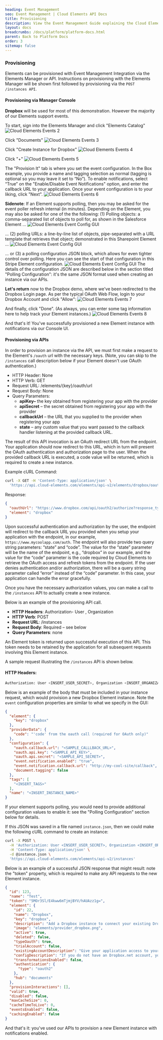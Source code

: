 ```yaml
---
heading: Event Management
seo: Event Management | Cloud Elements API Docs
title: Provisioning 
description: View the Event Management Guide explaining the Cloud Elements Events Framework.
layout: docs
breadcrumbs: /docs/platform/platform-docs.html
parent: Back to Platform Docs
order: 3
sitemap: false
---
```


### Provisioning

Elements can be provisioned with Event Management Integration via the Elements Manager or API. Instructions on provisioning with the Elements Manager will be shown first followed by provisioning via the `POST /instances API`.

#### **Provisioning via Manager Console**

__Dropbox__ will be used for most of this demonstration.  However the
majority of our Elements support events.

To start, sign into the Elements Manager and click "Elements Catalog"
![Cloud Elements Events 2](http://cloud-elements.com/wp-content/uploads/2014/10/quickGuide1.png)

Click "Documents"
![Cloud Elements Events 3](http://cloud-elements.com/wp-content/uploads/2014/10/quickGuide2.png)

Click "Create Instance for Dropbox"
![Cloud Elements Events 4](http://cloud-elements.com/wp-content/uploads/2014/10/quickGuide3.png)

Click "+"
![Cloud Elements Events 5](http://cloud-elements.com/wp-content/uploads/2014/10/quickGuide4.png)

The "Provision It" tab is where you set the event configuration. In the
Box example, you provide a name and tagging selection as normal (tagging
is optional so you may leave it set to “No”). To enable notifications,
select “True” on the "Enable/Disable Event Notifications" option, and
enter the callback URL to your application. Once your event
configuration is to your liking, click "Next".
![Cloud Elements Events 6](http://cloud-elements.com/wp-content/uploads/2015/01/DropboxCreateInstance11.png)

**Sidenote**: If an Element supports polling, then you may be asked for
the event poller refresh internal (in minutes). Depending on the
Element, you may also be asked for one of the the following: (1) Polling
objects: a comma-separated list of objects to poll for, as shown in the
Salesforce Element ...
![Cloud Elements Event Config GUI](/assets/img/events/events-objects-console.png)

... (2) polling URLs: a line-by-line list of objects, pipe-separated
with a URL template that retrieves that object; demonstrated in this
Sharepoint Element ...
![Cloud Elements Event Config GUI](/assets/img/events/events-urls-console.png)

... or (3) a polling configuration JSON block, which allows for even
tighter control over polling. Here you can see the start of that
configuration in this Stripe Element configuration.
![Cloud Elements Event Config GUI](/assets/img/events/events-config-console.png)
The details of the configuration JSON are described below in the section
titled "Polling Configuration": it's the same JSON format used when creating an instance via our APIs.

**Let's return** now to the Dropbox demo, where we've been redirected to
the Dropbox Login page. As per the typical OAuth Web Flow, login to your
Dropbox Account and click "Allow":
![Cloud Elements Events 7](http://cloud-elements.com/wp-content/uploads/2015/01/DropboxCreateInstance22.png)

And finally, click "Done". (As always, you can enter some tag
information here to help track your Element instances.)
![Cloud Elements Events 8](http://cloud-elements.com/wp-content/uploads/2015/01/DropboxCreateInstance31.png)

And that's it! You've successfully provisioned a new Element instance
with notifications via our Console UI.

#### **Provisioning via APIs**

In order to provision an instance via the API, we must first make a
request to the Element's `/oauth` url with the necessary keys. (Note,
you can skip to the `/instances` call description below if your Element
doesn't use OAuth authentication.)

* HTTP Header: None
* HTTP Verb: GET
* Request URL: /elements/{key}/oauth/url
* Request Body: None
* Query Parameters:
    * __apiKey–__ the key obtained from registering your app with the
      provider
    * __apiSecret__ – the secret obtained from registering your app with the
      provider
    * __callbackUrl__ – the URL that you supplied to the provider when
      registering your app
    * __state__ – any custom value that you want passed to the callback
      handler listening at the provided callback URL.

The result of this API invocation is an OAuth redirect URL from the
endpoint. Your application should now redirect to this URL, which in
turn will present the OAuth authentication and authorization page to the
user. When the provided callback URL is executed, a code value will be
returned, which is required to create a new instance.

Example cURL Command:

```bash
curl -X GET -H 'Content-Type: application/json' \
  'https://api.cloud-elements.com/elements/api-v2/elements/dropbox/oauth/url?apiKey=fake_Dropbox_api_key&apiSecret=fake_Dropbox_api_secret&callbackUrl=https://www.mycoolapp.com/auth&state=dropbox'
```

Response:

```json
{
  "oauthUrl": "https://www.dropbox.com/api/oauth2/authorize?response_type=code&client_id=insert_dropbox_client_id0&redirect_uri=https://www.mycoolapp.com/auth&state=dropbox",
  "element": "dropbox"
}
```

Upon successful authentication and authorization by the user, the
endpoint will redirect to the callback URL you provided when you setup
your application with the endpoint, in our example,
`https://www.mycoolapp.com/auth`. The endpoint will also provide two query
string parameters: “state” and “code”. The value for the “state”
parameter will be the name of the endpoint, e.g., “dropbox” in our
example, and the value for the “code” parameter is the code required by
Cloud Elements to retrieve the OAuth access and refresh tokens from the
endpoint. If the user denies authentication and/or authorization, there
will be a query string parameter called “error” instead of the “code”
parameter. In this case, your application can handle the error
gracefully.

Once you have the necessary authorization values, you can make a call to
the `/instances` API to actually create a new instance.

Below is an example of the provisioning API call.

* __HTTP Headers__: Authorization- User <user secret>, Organization <organization secret>
* __HTTP Verb__: POST
* __Request URL__: /instances
* __Request Body__: Required – see below
* __Query Parameters__: none

An Element token is returned upon successful execution of this API. This
token needs to be retained by the application for all subsequent
requests involving this Element instance.

A sample request illustrating the `/instances` API is shown below.

#### HTTP Headers:

```bash
Authorization: User <INSERT_USER_SECRET>, Organization <INSERT_ORGANIZATION_SECRET>
```

Below is an example of the body that must be included in your instance
request, which would provision a new Dropbox Element instance. Note the
`event` configuration properties are similar to what we specify in the
GUI:

```json
{
  "element": {
    "key": "dropbox"
  },
  "providerData": {
    "code": "'code' from the oauth call (required for OAuth only)"
  },
  "configuration": {
    "oauth.callback.url": "<SAMPLE_CALLLBACK_URL>",
    "oauth.api.key": "<SAMPLE_API_KEY>",
    "oauth.api.secret": "<SAMPLE_API_SECRET>",
    "event.notification.enabled": "true",
    "event.notification.callback.url": "http://my-cool-site/callback",
    "document.tagging": false
  },
  "tags": [
    "<INSERT_TAGS>"
  ],
  "name": "<INSERT_INSTANCE_NAME>"
}
```

If your element supports polling, you would need to provide additional
configuration values to enable it: see the "Polling Configuration"
section below for details.

If this JSON was saved in a file named `instance.json`, then we could
make the following cURL command to create an instance:

```bash
curl -X POST \
  -H 'Authorization: User <INSERT_USER_SECRET>, Organization <INSERT_ORGANIZATION_SECRET>' \
  -H 'Content-Type: application/json' \
  -d @instance.json \
  'https://api.cloud-elements.com/elements/api-v2/instances'
```

Below is an example of a successful JSON response that might result:
note the "token" property, which is required to make any API requests to
the new Element instance.

```json
{
  "id": 123,
  "name": "Test",
  "token": "5MOr3Sl/E4kww6mTjmjBYV/hAUAzz1g=",
  "element": {
    "id": 22,
    "name": "Dropbox",
    "key": "dropbox",
    "description": "Add a Dropbox instance to connect your existing Dropbox account to the Documents Hub, allowing you to manage files and folders. You will need your Dropbox account information to add an instance.",
    "image": "elements/provider_dropbox.png",
    "active": true,
    "deleted": false,
    "typeOauth": true,
    "trialAccount": false,
    "existingAccountDescription": "Give your application access to your existing Dropbox accountEnter your credentials and details for your Dropbox Account",
    "configDescription": "If you do not have an Dropbox.net account, you can create one at Dropbox.Net Signup",
    "transformationsEnabled": false,
    "authentication": {
      "type": "oauth2"
    },
    "hub": "documents"
  },
  "provisionInteractions": [],
  "valid": true,
  "disabled": false,
  "maxCacheSize": 0,
  "cacheTimeToLive": 0,
  "eventsEnabled": false,
  "cachingEnabled": false
}
```

And that's it: you've used our APIs to provision a new Element instance
with notifications enabled.

